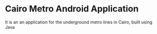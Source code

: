 # Cairo Metro Android Application
 It is an an application for the underground metro lines in Cairo, built using Java
